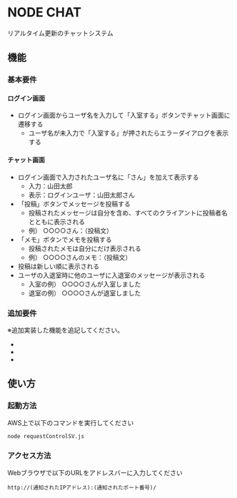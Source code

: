 NODE CHAT
===

リアルタイム更新のチャットシステム

機能
---

### 基本要件

#### ログイン画面

* ログイン画面からユーザ名を入力して「入室する」ボタンでチャット画面に遷移する
  * ユーザ名が未入力で「入室する」が押されたらエラーダイアログを表示する

#### チャット画面

* ログイン画面で入力されたユーザ名に「さん」を加えて表示する
  * 入力：山田太郎
  * 表示：ログインユーザ：山田太郎さん
* 「投稿」ボタンでメッセージを投稿する
  * 投稿されたメッセージは自分を含め、すべてのクライアントに投稿者名とともに表示される
  * 例） ○○○○さん：（投稿文）
* 「メモ」ボタンでメモを投稿する
  * 投稿されたメモは自分にだけ表示される
  * 例） ○○○○さんのメモ：（投稿文）
* 投稿は新しい順に表示される
* ユーザの入退室時に他のユーザに入退室のメッセージが表示される
  * 入室の例） ○○○○さんが入室しました
  * 退室の例） ○○○○さんが退室しました

### 追加要件

※追加実装した機能を追記してください。

* 
* 
* 

使い方
---

### 起動方法

AWS上で以下のコマンドを実行してください

```bash
node requestControlSV.js
```

### アクセス方法

Webブラウザで以下のURLをアドレスバーに入力してください

```
http://(通知されたIPアドレス):(通知されたポート番号)/
```
